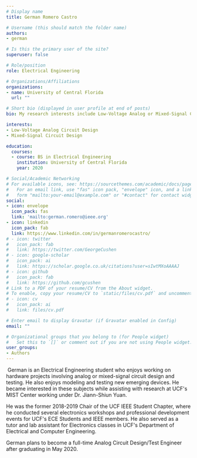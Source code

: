 ```yaml
---
# Display name
title: German Romero Castro

# Username (this should match the folder name)
authors: 
- german

# Is this the primary user of the site?
superuser: false

# Role/position
role: Electrical Engineering

# Organizations/Affiliations
organizations:
- name: University of Central Florida
  url: ""

# Short bio (displayed in user profile at end of posts)
bio: My research interests include Low-Voltage Analog or Mixed-Signal Circuit Design

interests:
- Low-Voltage Analog Circuit Design
- Mixed-Signal Circuit Design

education:
  courses:
  - course: BS in Electrical Engineering
    institution: University of Central Florida
    year: 2020

# Social/Academic Networking
# For available icons, see: https://sourcethemes.com/academic/docs/page-builder/#icons
#   For an email link, use "fas" icon pack, "envelope" icon, and a link in the
#   form "mailto:your-email@example.com" or "#contact" for contact widget.
social:
- icon: envelope
  icon_pack: fas
  link: 'mailto:german.romero@ieee.org'
- icon: linkedin
  icon_pack: fab
  link: https://www.linkedin.com/in/germanromerocastro/
# - icon: twitter
#   icon_pack: fab
#   link: https://twitter.com/GeorgeCushen
# - icon: google-scholar
#   icon_pack: ai
#   link: https://scholar.google.co.uk/citations?user=sIwtMXoAAAAJ
# - icon: github
#   icon_pack: fab
#   link: https://github.com/gcushen
# Link to a PDF of your resume/CV from the About widget.
# To enable, copy your resume/CV to `static/files/cv.pdf` and uncomment the lines below.
# - icon: cv
#   icon_pack: ai
#   link: files/cv.pdf

# Enter email to display Gravatar (if Gravatar enabled in Config)
email: ""

# Organizational groups that you belong to (for People widget)
#   Set this to `[]` or comment out if you are not using People widget.
user_groups:
- Authors
---
```

​
German is an Electrical Engineering student who enjoys working on hardware projects involving analog or mixed-signal circuit design and testing. He also enjoys modeling and testing new emerging devices. He became interested in these subjects while assisting with research at UCF's MIST Center working under Dr. Jiann-Shiun Yuan.

He was the former 2018-2019 Chair of the UCF IEEE Student Chapter, where he conducted several electronics workshops and professional development events for UCF's ECE Students and IEEE members. He also served as a tutor and lab assistant for Electronics classes in UCF's Department of Electrical and Computer Engineering.

German plans to become a full-time Analog Circuit Design/Test Engineer after graduating in May 2020. 
